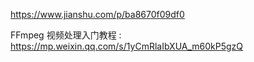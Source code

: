 

https://www.jianshu.com/p/ba8670f09df0



FFmpeg 视频处理入门教程 : https://mp.weixin.qq.com/s/1yCmRlaIbXUA_m60kP5gzQ
